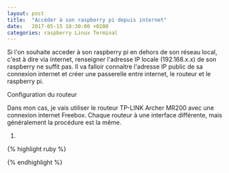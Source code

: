 ```yaml
---
layout: post
title:  "Accéder à son raspberry pi depuis internet"
date:   2017-05-15 18:30:00 +0200
categories: raspberry Linux Terminal 
---
```



Si l'on souhaite acceder à son raspberry pi en dehors de son réseau local, c'est à dire via internet, renseigner l'adresse IP locale (192.168.x.x) de son raspberry ne suffit pas. Il va falloir connaitre l'adresse IP public de sa connexion internet et créer une passerelle entre internet, le routeur et le raspberry pi. 


Configuration du routeur

Dans mon cas, je vais utiliser le routeur TP-LINK Archer MR200 avec une connexion internet Freebox.
Chaque routeur à une interface différente, mais généralement la procédure est la même.

1)

{% highlight ruby %}

{% endhighlight %}




